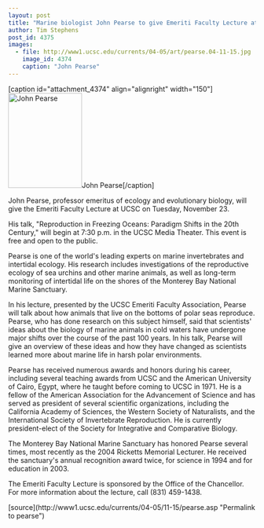 ```yaml
---
layout: post
title: "Marine biologist John Pearse to give Emeriti Faculty Lecture at UCSC on Nov. 23"
author: Tim Stephens
post_id: 4375
images:
  - file: http://www1.ucsc.edu/currents/04-05/art/pearse.04-11-15.jpg
    image_id: 4374
    caption: "John Pearse"
---
```


[caption id="attachment_4374" align="alignright" width="150"]<a href="http://localhost/mysite/wp-content/uploads/2004/11/pearse.04-11-15.jpg"><img class="size-full wp-image-4374" src="http://localhost/mysite/wp-content/uploads/2004/11/pearse.04-11-15.jpg" alt="John Pearse" width="150" height="193" /></a>John Pearse[/caption]
<a name="content" id="content"></a>
<p>
  John Pearse, professor emeritus of ecology and evolutionary biology, will give the Emeriti Faculty Lecture at UCSC on Tuesday, November 23.
</p>
<p>
  His talk, "Reproduction in Freezing Oceans: Paradigm Shifts in the 20th Century," will begin at 7:30 p.m. in the UCSC Media Theater. This event is free and open to the public.
</p>
<p>
  Pearse is one of the world's leading experts on marine invertebrates and intertidal ecology. His research includes investigations of the reproductive ecology of sea urchins and other marine animals, as well as long-term monitoring of intertidal life on the shores of the Monterey Bay National Marine Sanctuary.
</p>
<p>
  In his lecture, presented by the UCSC Emeriti Faculty Association, Pearse will talk about how animals that live on the bottoms of polar seas reproduce. Pearse, who has done research on this subject himself, said that scientists' ideas about the biology of marine animals in cold waters have undergone major shifts over the course of the past 100 years. In his talk, Pearse will give an overview of these ideas and how they have changed as scientists learned more about marine life in harsh polar environments.
</p>
<p>
  Pearse has received numerous awards and honors during his career, including several teaching awards from UCSC and the American University of Cairo, Egypt, where he taught before coming to UCSC in 1971. He is a fellow of the American Association for the Advancement of Science and has served as president of several scientific organizations, including the California Academy of Sciences, the Western Society of Naturalists, and the International Society of Invertebrate Reproduction. He is currently president-elect of the Society for Integrative and Comparative Biology.
</p>
<p>
  The Monterey Bay National Marine Sanctuary has honored Pearse several times, most recently as the 2004 Ricketts Memorial Lecturer. He received the sanctuary's annual recognition award twice, for science in 1994 and for education in 2003.
</p>
<p>
  The Emeriti Faculty Lecture is sponsored by the Office of the Chancellor. For more information about the lecture, call (831) 459-1438.
</p>
<form>

</form>
<p>

</p>
[source](http://www1.ucsc.edu/currents/04-05/11-15/pearse.asp "Permalink to pearse")
